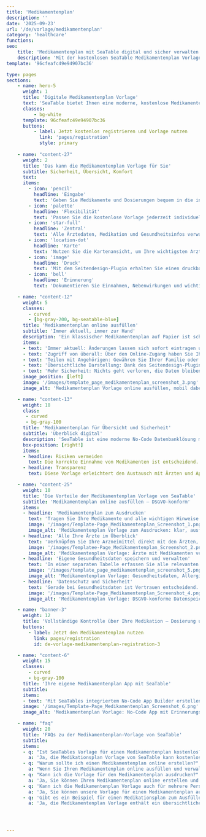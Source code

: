 ```yaml
---
title: 'Medikamentenplan'
description: ''
date: '2025-09-23'
url: '/de/vorlage/medikamentenplan'
category: 'healthcare'
functions:
seo:
    title: 'Medikamentenplan mit SeaTable digital und sicher verwalten'
    description: 'Mit der kostenlosen SeaTable Medikamentenplan Vorlage verschaffen Sie sich Übersicht, teilen Daten sicher – inklusive Druckversion.'
template: '96cfeafc49e94907bc36'

type: pages
sections:
    - name: hero-5
      weight: 1
      title: 'Digitale Medikamentenplan Vorlage'
      text: 'SeaTable bietet Ihnen eine moderne, kostenlose Medikamentenplan Vorlage zur digitalen Verwaltung von Medikamenten, Ärzten, Gesundheitsdaten und Dokumenten. Klare Struktur, volle Sicherheit und Transparenz – DSGVO-konform und kostenlos.'
      classes:
          - bg-white
      template: 96cfeafc49e94907bc36
      buttons:
          - label: Jetzt kostenlos registrieren und Vorlage nutzen
            link: 'pages/registration'
            style: primary
    
    - name: "content-27"
      weight: 2
      title: 'Das kann die Medikamentenplan Vorlage für Sie'
      subtitle: Sicherheit, Übersicht, Komfort
      text: 
      items:
        - icon: 'pencil'
          headline: 'Eingabe'
          text: 'Geben Sie Medikamente und Dosierungen bequem in die intuitive Vorlage ein – Fehler werden minimiert.'
        - icon: 'palette'
          headline: 'Flexibilität'
          text: 'Passen Sie die kostenlose Vorlage jederzeit individuell an Ihre Bedürfnisse, Behandlungen und Dokumentationswünsche an – ohne Aufwand.'
        - icon: 'star-full'
          headline: 'Zentral'
          text: 'Alle Ärztedaten, Medikation und Gesundheitsinfos verwalten Sie zentral und sicher – behalten Sie immer den vollen Überblick.'
        - icon: 'location-dot'
          headline: 'Karte'
          text: 'Nutzen Sie die Kartenansicht, um Ihre wichtigsten Arztkontakte samt Sprechzeiten sofort im Blick zu haben – inklusive Standort.' 
        - icon: 'image'
          headline: 'Druck'
          text: 'Mit dem Seitendesign-Plugin erhalten Sie einen druckbaren Medikamentenplan – ideal für Praxis, Notfall und Reisen.'
        - icon: 'bell'
          headline: 'Erinnerung'
          text: 'Dokumentieren Sie Einnahmen, Nebenwirkungen und wichtige Hinweise – integrierte Erinnerungen sorgen für mehr Sicherheit.' 

    - name: "content-12"
      weight: 5
      classes:
        - curved
        - [bg-gray-200, bg-seatable-blue]
      title: 'Medikamentenplan online ausfüllen'
      subtitle: 'Immer aktuell, immer zur Hand'
      description: 'Ein klassischer Medikamentenplan auf Papier ist schnell erstellt – und schnell veraltet. Wenn Sie Ihren Medikamentenplan online erstellen, profitieren Sie von vielen Vorteilen, die Ihren Alltag erleichtern.'
      items:
      - text: 'Immer aktuell: Änderungen lassen sich sofort eintragen und sind in der nächsten Sekunde verfügbar.'
      - text: 'Zugriff von überall: Über den Online-Zugang haben Sie Ihre Daten jederzeit parat.'
      - text: 'Teilen mit Angehörigen: Gewähren Sie Ihrer Familie oder Pflegepersonal Einsicht'
      - text: 'Übersichtliche Darstellung: Dank des Seitendesign-Plugins entsteht ein Mediplan zum Ausdrucken.'
      - text: 'Mehr Sicherheit: Nichts geht verloren, die Daten bleiben geschützt und nachvollziehbar gespeichert.'
      image_position: [left]
      image: '/images/template_page_medikamentenplan_screenshot_3.png'
      image_alt: 'Medikamentenplan Vorlage online ausfüllen, mobil dabei haben, stets aktuell und sicher verwalten.'

    - name: "content-13"
      weight: 18
      class:
       - curved
       - bg-gray-100
      title: 'Medikamentenplan für Übersicht und Sicherheit'
      subtitle: 'Überblick digital'
      description: 'SeaTable ist eine moderne No-Code Datenbanklösung mit App Builder und bietet alle Funktionen, die ein elektronischer Medikationsplan benötigt. So behalten Sie ganz leicht den Überblick und können Nebenwirkunken erfassen, um sie mit Ihrem Arzt zu besprechen.'
      box-position: [right!]
      items:
      - headline: Risiken vermeiden
        text: Die korrekte Einnahme von Medikamenten ist entscheidend. Besonders ältere Menschen oder Personen mit mehreren Vorerkrankungen profitieren von einem Plan, der nicht nur die Präparate, sondern auch die genauen Dosierungen und Einnahmezeiten dokumentiert.
      - headline: Transparenz
        text: Diese Vorlage erleichtert den Austausch mit Ärzten und Apotheken. Denn wer seine Daten strukturiert und aktuell verfügbar hat, spart Zeit und vermeidet Missverständnisse. Auch im Notfall kann eine aktuelle Medikamentenplan Vorlage entscheidend sein.

    - name: "content-25"
      weight: 10
      title: 'Die Vorteile der Medikamentenplan Vorlage von SeaTable'
      subtitle: 'Medikamentenplan online ausfüllen – DSGVO-konform'
      items:
      - headline: 'Medikamentenplan zum Ausdrucken'
        text: 'Tragen Sie Ihre Medikamente und alle wichtigen Hinweise direkt in die Vorlage ein. Der Medikamentenplan zum Ausfüllen von SeaTable ist klar strukturiert und intuitiv gestaltet. Aus den eingegebenen Daten wird automatisch eine übersichtliche Druck-Version erstellt, die Sie bei Bedarf exportieren und ausdrucken können.'
        image: '/images/Template-Page_Medikamentenplan_Screenshot_1.png'
        image_alt: 'Medikamentenplan Vorlage zum Ausdrucken: klar, ausfüllbar, für Arztbesuch und Notfall nutzbar.'
      - headline: 'Alle Ihre Ärzte im Überblick'
        text: 'Verknüpfen Sie Ihre Arzneimittel direkt mit den Ärzten, die sie verschrieben haben. So behalten Sie den Überbclik und können bei Fragen gezielt nachhaken. Zusätzlich speichern Sie die Kontaktdaten Ihrer Ärzte und stellen deren Standorte mithilfe des Karten-Plugins visuell dar.'
        image: '/images/Templatee-Page_Medikamentenplan_Screenshot_2.png'
        image_alt: 'Medikamentenplan Vorlage: Ärzte mit Medikamenten verknüpft, Kontaktdaten und Standorte im Blick.'
      - headline: 'Eigene Gesundheitsdaten speichern und verwalten'
        text: 'In einer separaten Tabelle erfassen Sie alle relevanten persönlichen Informationen. Legen Sie Größe und Gewicht für die Dosierungsberechnung, Allergien, Vorerkrankungen, wichtige Dokumente oder Bilder zentral ab. So haben Sie Ihre Gesundheitsdaten immer strukturiert und griffbereit.'
        image: '/images/template_page_medikamentenplan_screenshot_5.png'
        image_alt: 'Medikamentenplan Vorlage: Gesundheitsdaten, Allergien, Größe und Gewicht sicher speichern.'
      - headline: 'Datenschutz und Sicherheit'
        text: 'Gerade bei Gesundheitsdaten ist Vertrauen entscheidend. SeaTable legt großen Wert auf Datenschutz und Sicherheit. Ihre Daten werden ausschließlich auf Servern in Deutschland gespeichert und unterliegen den strengen Vorgaben der DSGVO. Sie behalten jederzeit die volle Kontrolle.'
        image: '/images/Template-Page_Medikamentenplan_Screenshot_4.png'
        image_alt: 'Medikamentenplan Vorlage: DSGVO-konforme Datenspeicherung, Zugriffskontrolle, deutsche Server.'

    - name: "banner-3"
      weight: 12
      title: 'Vollständige Kontrolle über Ihre Medikation – Dosierung und Einnahme immer im Blick'
      buttons:
        - label: Jetzt den Medikamentenplan nutzen
          link: pages/registration
          id: de-vorlage-medikamentenplan-registration-3

    - name: "content-6"
      weight: 15
      classes:
        - curved
        - bg-gray-100
      title: 'Ihre eigene Medikamentenplan App mit SeaTable'
      subtitle: 
      items:
      - text: 'Mit SeaTables integriertem No-Code App Builder erstellen Sie in wenigen Schritten Ihre persönliche Gesundheits-App. Neben Medikamenten und Arztkontakten können Sie beispielsweise auch Nebenwirkungen oder zusätzliche Daten wie Blutdruckwerte notieren, um diese beim nächsten Behandlungstermin zu besprechen. Die integrierte Erinnerungsfunktionen sorgt für zusätzliche Sicherheit.'
      image: '/images/Template-Page_Medikamentenplan_Screenshot_6.png'
      image_alt: 'Medikamentenplan Vorlage: No-Code App mit Erinnerungsfunktion, Arztkontakten, Messwerten, Notizen.'

    - name: "faq"
      weight: 20
      title: 'FAQs zu der Medikamentenplan-Vorlage von SeaTable'
      subtitle: 
      items:
      - q: "Ist SeaTables Vorlage für einen Medikamentenplan kostenlos?"
        a: 'Ja, die Medikationsplan Vorlage von SeaTable kann kostenlos genutzt werden. Sie benötigen lediglich einen SeaTable-Account, um die Vorlage Medikamentenplan kostenlos anzupassen und alle Funktionen zu nutzen.'
      - q: "Warum sollte ich einen Medikamentenplan online erstellen?"
        a: "Wenn Sie Ihren Medikamentenplan online ausfüllen und verwalten, haben Sie jederzeit und von jedem Ort Zugriff auf den aktuellen Stand und können Informationen leicht mit Ärzten oder Therapeuten teilen. Mit unserer Vorlage für einen Medikamentenplan bleibt Ihre Medikation sicher und transparent. Dank des in unserer Vorlage für einen Medikamentenplan integrierten Seitendesign-Plugins können Sie bei Bedarf Ihren Medikamentenplan auch ausdrucken."
      - q: "Kann ich die Vorlage für den Medikamentenplan ausdrucken?"
        a: 'Ja, Sie können Ihren Medikamentenplan online erstellen und mit dem Seitendesign-Plugin automatisch einen übersichtlichen Mediplan zum Ausdrucken erzeugen.'
      - q: 'Kann ich die Medikamentenplan Vorlage auch für mehrere Personen nutzen?'
        a: 'Ja, Sie können unsere Vorlage für einen Medikamentenplan auch für mehrere Pläne nutzen. Mit SeaTable erstellen Sie einen Medikamentenplan kostenlos für bis zu fünf Nutzer.'
      - q: 'Gibt es ein Beispiel für einen Medikationsplan zum Ausfüllen?'
        a: 'Ja, die Medikamentenplan Vorlage enthält ein übersichtliches Medikamentenplan Beispiel, das Sie als Orientierung nutzen können. Sie können unseren Vorlage für einen Medikamentenplan kostenlos nutzen und anpassen – passend zu Ihrer persönlichen Medikation.'




---
```

